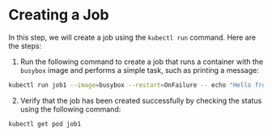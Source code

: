 # Creating a Job

In this step, we will create a job using the `kubectl run` command. Here are the steps:

1. Run the following command to create a job that runs a container with the `busybox` image and performs a simple task, such as printing a message:

```bash
kubectl run job1 --image=busybox --restart=OnFailure -- echo "Hello from Job 1"
```

2. Verify that the job has been created successfully by checking the status using the following command:

```bash
kubectl get pod job1
```
